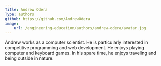 ```yaml
---
Title: Andrew Odera
Type: authors
github: https://github.com/AndrewOdera 
image:
    url: /engineering-education/authors/andrew-odera/avatar.jpg
---
```

Andrew works as a computer scientist. He is particularly interested in competitive programming and web development. He enjoys playing computer and keyboard games. In his spare time, he enjoys traveling and being outside in nature.